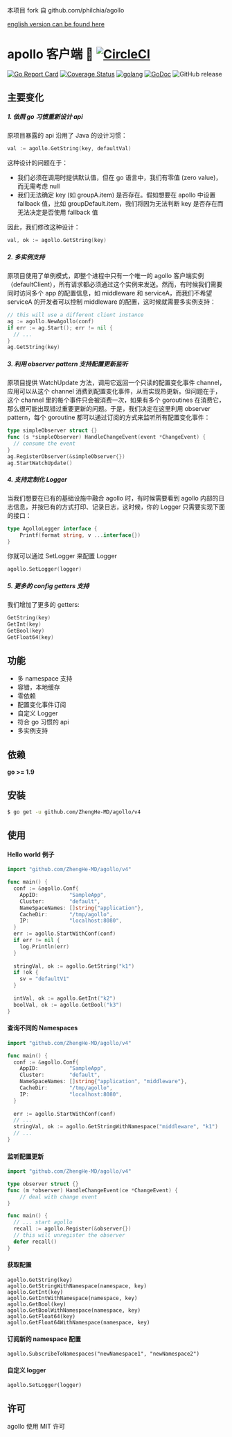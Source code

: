 本项目 fork 自 github.com/philchia/agollo

[english version can be found here](./README_EN.md)

# apollo 客户端 🚀 [![CircleCI](https://circleci.com/gh/ZhengHe-MD/agollo.svg?style=svg)](https://circleci.com/gh/ZhengHe-MD/agollo)

[![Go Report Card](https://goreportcard.com/badge/github.com/ZhengHe-MD/agollo)](https://goreportcard.com/report/github.com/ZhengHe-MD/agollo)
[![Coverage Status](https://coveralls.io/repos/github/ZhengHe-MD/agollo/badge.svg?branch=master)](https://coveralls.io/github/ZhengHe-MD/agollo?branch=master)
[![golang](https://img.shields.io/badge/Language-Go-green.svg?style=flat)](https://golang.org)
[![GoDoc](https://godoc.org/github.com/ZhengHe-MD/agollo?status.svg)](https://godoc.org/github.com/ZhengHe-MD/agollo)
![GitHub release](https://img.shields.io/github/release/ZhengHe-MD/agollo.svg)

## 主要变化

##### 1. 依照 go 习惯重新设计 api

原项目暴露的 api 沿用了 Java 的设计习惯：

```go
val := agollo.GetString(key, defaultVal)
```

这种设计的问题在于：

* 我们必须在调用时提供默认值，但在 go 语言中，我们有零值 (zero value)，而无需考虑 null
* 我们无法确定 key (如 groupA.item) 是否存在。假如想要在 apollo 中设置 fallback 值，比如 groupDefault.item，我们将因为无法判断 key 是否存在而无法决定是否使用 fallback 值

因此，我们修改这种设计：

```go
val, ok := agollo.GetString(key)
```

##### 2. 多实例支持

原项目使用了单例模式，即整个进程中只有一个唯一的 agollo 客户端实例（defaultClient），所有请求都必须通过这个实例来发送。然而，有时候我们需要同时访问多个 app 的配置信息，如 middleware 和 serviceA，而我们不希望 serviceA 的开发者可以控制 middleware 的配置，这时候就需要多实例支持：

```go
// this will use a different client instance
ag := agollo.NewAgollo(conf)
if err := ag.Start(); err != nil {
  // ...
}
ag.GetString(key)
```

##### 3. 利用 observer pattern 支持配置更新监听

原项目提供 WatchUpdate 方法，调用它返回一个只读的配置变化事件 channel，应用可以从这个 channel 消费到配置变化事件，从而实现热更新。但问题在于，这个 channel 里的每个事件只会被消费一次，如果有多个 goroutines 在消费它，那么很可能出现错过重要更新的问题。于是，我们决定在这里利用 observer pattern，每个 goroutine 都可以通过订阅的方式来监听所有配置变化事件：

```go
type simpleObserver struct {}
func (s *simpleObserver) HandleChangeEvent(event *ChangeEvent) {
  // consume the event
}
ag.RegisterObserver(&simpleObserver{})
ag.StartWatchUpdate()
```

##### 4. 支持定制化 Logger

当我们想要在已有的基础设施中融合 agollo 时，有时候需要看到 agollo 内部的日志信息，并按已有的方式打印、记录日志，这时候，你的 Logger 只需要实现下面的接口：

```go
type AgolloLogger interface {
	Printf(format string, v ...interface{})
}
```

你就可以通过 SetLogger 来配置 Logger

```go
agollo.SetLogger(logger)
```

##### 5. 更多的 config getters 支持

我们增加了更多的 getters:

```go
GetString(key)
GetInt(key)
GetBool(key)
GetFloat64(key)
```

## 功能

* 多 namespace 支持
* 容错，本地缓存
* 零依赖
* 配置变化事件订阅
* 自定义 Logger
* 符合 go 习惯的 api
* 多实例支持

## 依赖

**go >= 1.9**

## 安装

```sh
$ go get -u github.com/ZhengHe-MD/agollo/v4
```

## 使用

#### Hello world 例子

```go
import "github.com/ZhengHe-MD/agollo/v4"

func main() {
  conf := &agollo.Conf{
    AppID:          "SampleApp",
    Cluster:        "default",
    NameSpaceNames: []string{"application"},
    CacheDir:       "/tmp/agollo",
    IP:             "localhost:8080", 
  }
  err := agollo.StartWithConf(conf)
  if err != nil {
    log.Println(err)
  }
  
  stringVal, ok := agollo.GetString("k1")
  if !ok {
    sv = "defaultV1"
  }
  
  intVal, ok := agollo.GetInt("k2")
  boolVal, ok := agollo.GetBool("k3")
}
```

#### 查询不同的 Namespaces

```go
import "github.com/ZhengHe-MD/agollo/v4"

func main() {
  conf := &agollo.Conf{
    AppID:          "SampleApp",
    Cluster:        "default",
    NameSpaceNames: []string{"application", "middleware"},
    CacheDir:       "/tmp/agollo",
    IP:             "localhost:8080", 
  }
  
  err := agollo.StartWithConf(conf)
  // ...
  stringVal, ok := agollo.GetStringWithNamespace("middleware", "k1")
  // ...
}
```

#### 监听配置更新

```go
import "github.com/ZhengHe-MD/agollo/v4"

type observer struct {}
func (m *observer) HandleChangeEvent(ce *ChangeEvent) {
    // deal with change event
}

func main() {
  // ... start agollo
  recall := agollo.Register(&observer{})
  // this will unregister the observer
  defer recall()
}
```

#### 获取配置

```golang
agollo.GetString(key)
agollo.GetStringWithNamespace(namespace, key)
agollo.GetInt(key)
agollo.GetIntWithNamespace(namespace, key)
agollo.GetBool(key)
agollo.GetBoolWithNamespace(namespace, key)
agollo.GetFloat64(key)
agollo.GetFloat64WithNamespace(namespace, key)
```

#### 订阅新的 namespace 配置

```golang
agollo.SubscribeToNamespaces("newNamespace1", "newNamespace2")
```

#### 自定义 logger

```golang
agollo.SetLogger(logger)
```

## 许可

agollo 使用 MIT 许可
